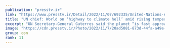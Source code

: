 ```yaml
---
publication: "presstv.ir"
link: "https://www.presstv.ir/Detail/2022/11/07/692335/United-Nations-Antonio-Guterres-COP27-summit-highway-climate-hell-global-warming"
title: "UN chief: World on ‘highway to climate hell’ amid rising temperatures, global warming"
excerpt: "UN Secretary-General Guterres said the planet “is fast approaching tipping points that will make climate chaos irreversible.”"
image: "https://cdn.presstv.ir/Photo/2022/11/7/20ad5081-873d-44fa-a49e-dcd239b38e5e.jpg"
group: con
rank: 11
---
```

